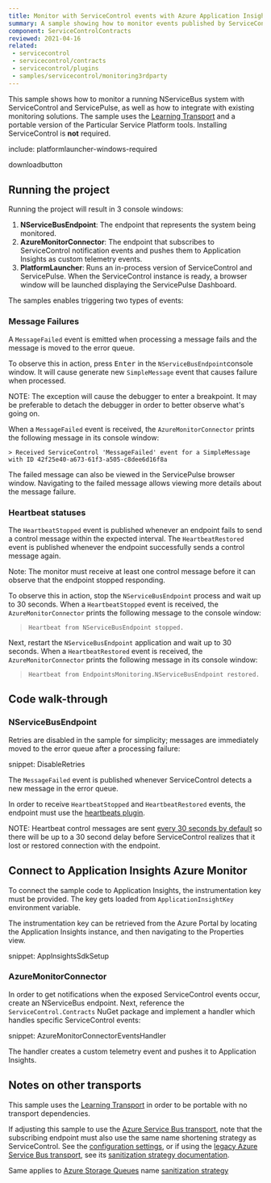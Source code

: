 ```yaml
---
title: Monitor with ServiceControl events with Azure Application Insights
summary: A sample showing how to monitor events published by ServiceControl with Azure Application Insights
component: ServiceControlContracts
reviewed: 2021-04-16
related:
 - servicecontrol
 - servicecontrol/contracts
 - servicecontrol/plugins
 - samples/servicecontrol/monitoring3rdparty
---
```


This sample shows how to monitor a running NServiceBus system with ServiceControl and ServicePulse, as well as how to integrate with existing monitoring solutions. The sample uses the [Learning Transport](/transports/learning/) and a portable version of the Particular Service Platform tools. Installing ServiceControl is **not** required.

include: platformlauncher-windows-required

downloadbutton


## Running the project

Running the project will result in 3 console windows:

1. **NServiceBusEndpoint**: The endpoint that represents the system being monitored.
1. **AzureMonitorConnector**: The endpoint that subscribes to ServiceControl notification events and pushes them to Application Insights as custom telemetry events.
1. **PlatformLauncher**: Runs an in-process version of ServiceControl and ServicePulse. When the ServiceControl instance is ready, a browser window will be launched displaying the ServicePulse Dashboard.

The samples enables triggering two types of events:

### Message Failures

A `MessageFailed` event is emitted when processing a message fails and the message is moved to the error queue.

To observe this in action, press <kbd>Enter</kbd> in the `NServiceBusEndpoint`console window. It will cause generate new `SimpleMessage` event that causes failure when processed.

NOTE: The exception will cause the debugger to enter a breakpoint. It may be preferable to detach the debugger in order to better observe what's going on.

When a `MessageFailed` event is received, the `AzureMonitorConnector` prints the following message in its console window: 

```
> Received ServiceControl 'MessageFailed' event for a SimpleMessage with ID 42f25e40-a673-61f3-a505-c8dee6d16f8a
```

The failed message can also be viewed in the ServicePulse browser window. Navigating to the failed message allows viewing more details about the message failure.


### Heartbeat statuses

The `HeartbeatStopped` event is published whenever an endpoint fails to send a control message within the expected interval. The `HeartbeatRestored` event is published whenever the endpoint successfully sends a control message again. 

Note: The monitor must receive at least one control message before it can observe that the endpoint stopped responding.

To observe this in action, stop the `NServiceBusEndpoint` process and wait up to 30 seconds. When a `HeartbeatStopped` event is received, the `AzureMonitorConnector` prints the following message to the console window:

> `Heartbeat from NServiceBusEndpoint stopped.`

Next, restart the `NServiceBusEndpoint` application and wait up to 30 seconds. When a `HeartbeatRestored` event is received, the `AzureMonitorConnector` prints the following message in its console window:

> `Heartbeat from EndpointsMonitoring.NServiceBusEndpoint restored.`


## Code walk-through 


### NServiceBusEndpoint

Retries are disabled in the sample for simplicity; messages are immediately moved to the error queue after a processing failure:

snippet: DisableRetries

The `MessageFailed` event is published whenever ServiceControl detects a new message in the error queue.

In order to receive `HeartbeatStopped` and `HeartbeatRestored` events, the endpoint must use the [heartbeats plugin](/monitoring/heartbeats).

NOTE: Heartbeat control messages are sent [every 30 seconds by default](/monitoring/heartbeats/legacy#configuration-time-to-live-ttl) so there will be up to a 30 second delay before ServiceControl realizes that it lost or restored connection with the endpoint.

## Connect to Application Insights Azure Monitor

To connect the sample code to Application Insights, the instrumentation key must be provided. The key gets loaded from `ApplicationInsightKey` environment variable. 

The instrumentation key can be retrieved from the Azure Portal by locating the Application Insights instance, and then navigating to the Properties view.

snippet: AppInsightsSdkSetup

### AzureMonitorConnector

In order to get notifications when the exposed ServiceControl events occur, create an NServiceBus endpoint. Next, reference the `ServiceControl.Contracts` NuGet package and implement a handler which handles specific ServiceControl events:

snippet: AzureMonitorConnectorEventsHandler

The handler creates a custom telemetry event and pushes it to Application Insights.

## Notes on other transports

This sample uses the [Learning Transport](/transports/learning/) in order to be portable with no transport dependencies.

If adjusting this sample to use the [Azure Service Bus transport](/transports/azure-service-bus/legacy/), note that the subscribing endpoint must also use the same name shortening strategy as ServiceControl. See the [configuration settings](/transports/azure-service-bus/configuration.md#entity-creation), or if using the [legacy Azure Service Bus transport](), see its [sanitization strategy documentation](/transports/azure-service-bus/legacy/sanitization.md). 

Same applies to [Azure Storage Queues](/transports/azure-storage-queues) name [sanitization strategy](/transports/azure-storage-queues/sanitization.md#backward-compatibility-with-versions-7-and-below)
